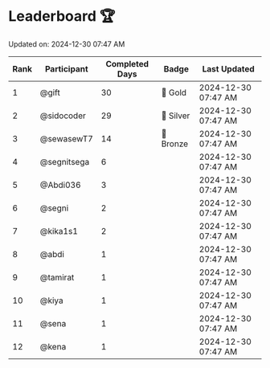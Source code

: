 # Leaderboard 🏆

Updated on: 2024-12-30 07:47 AM

| Rank | Participant       | Completed Days | Badge      | Last Updated         |
|------|-------------------|----------------|------------|----------------------|
| 1    | @gift             | 30             | 🏅 Gold     | 2024-12-30 07:47 AM |
| 2    | @sidocoder        | 29             | 🥈 Silver   | 2024-12-30 07:47 AM |
| 3    | @sewasewT7        | 14             | 🥉 Bronze   | 2024-12-30 07:47 AM |
| 4    | @segnitsega       | 6              |            | 2024-12-30 07:47 AM |
| 5    | @Abdi036          | 3              |            | 2024-12-30 07:47 AM |
| 6    | @segni            | 2              |            | 2024-12-30 07:47 AM |
| 7    | @kika1s1          | 2              |            | 2024-12-30 07:47 AM |
| 8    | @abdi             | 1              |            | 2024-12-30 07:47 AM |
| 9    | @tamirat          | 1              |            | 2024-12-30 07:47 AM |
| 10   | @kiya             | 1              |            | 2024-12-30 07:47 AM |
| 11   | @sena             | 1              |            | 2024-12-30 07:47 AM |
| 12   | @kena             | 1              |            | 2024-12-30 07:47 AM |
